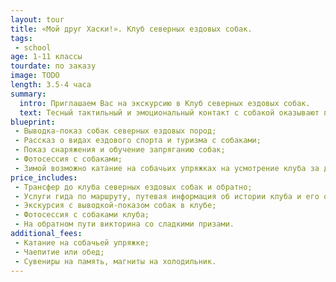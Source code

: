 ```yaml
---
layout: tour
title: «Мой друг Хаски!». Клуб северных ездовых собак.
tags:
 - school
age: 1-11 классы
tourdate: по заказу
image: TODO
length: 3.5-4 часа
summary:
  intro: Приглашаем Вас на экскурсию в Клуб северных ездовых собак.
  text: Тесный тактильный и эмоциональный контакт с собакой оказывают положительное влияние на психологическое состояние детей. Есть даже термин «канис-терапия», специалисты которой отмечают поразительные возможности лечения детей при помощи «лохматых четвероногих целителей».
blueprint:
 - Выводка-показ собак северных ездовых пород;
 - Рассказ о видах ездового спорта и туризма с собаками;
 - Показ снаряжения и обучение запряганию собак;
 - Фотосессия с собаками;
 - Зимой возможно катание на собачьих упряжках на усмотрение клуба за дополнительную оплату.
price_includes:
 - Трансфер до клуба северных ездовых собак и обратно;
 - Услуги гида по маршруту, путевая информация об истории клуба и его обитателях;
 - Экскурсия с выводкой-показом собак в клубе;
 - Фотосессия с собаками клуба;
 - На обратном пути викторина со сладкими призами.
additional_fees:
 - Катание на собачьей упряжке;
 - Чаепитие или обед;
 - Сувениры на память, магниты на холодильник.
---
```

